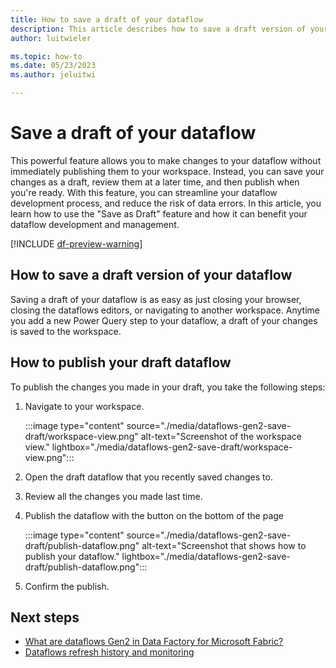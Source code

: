 ```yaml
---
title: How to save a draft of your dataflow
description: This article describes how to save a draft version of your dataflow.
author: luitwieler

ms.topic: how-to
ms.date: 05/23/2023
ms.author: jeluitwi

---
```


# Save a draft of your dataflow

This powerful feature allows you to make changes to your dataflow without immediately publishing them to your workspace. Instead, you can save your changes as a draft, review them at a later time, and then publish when you're ready. With this feature, you can streamline your dataflow development process, and reduce the risk of data errors. In this article, you learn how to use the "Save as Draft" feature and how it can benefit your dataflow development and management.

[!INCLUDE [df-preview-warning](includes/data-factory-preview-warning.md)]

## How to save a draft version of your dataflow

Saving a draft of your dataflow is as easy as just closing your browser, closing the dataflows editors, or navigating to another workspace. Anytime you add a new Power Query step to your dataflow, a draft of your changes is saved to the workspace.

## How to publish your draft dataflow

To publish the changes you made in your draft, you take the following steps:

1. Navigate to your workspace.

   :::image type="content" source="./media/dataflows-gen2-save-draft/workspace-view.png" alt-text="Screenshot of the workspace view." lightbox="./media/dataflows-gen2-save-draft/workspace-view.png":::

1. Open the draft dataflow that you recently saved changes to.
1. Review all the changes you made last time.
1. Publish the dataflow with the button on the bottom of the page

   :::image type="content" source="./media/dataflows-gen2-save-draft/publish-dataflow.png" alt-text="Screenshot that shows how to publish your dataflow." lightbox="./media/dataflows-gen2-save-draft/publish-dataflow.png":::

1. Confirm the publish.

## Next steps

- [What are dataflows Gen2 in Data Factory for Microsoft Fabric?](dataflows-gen2-overview.md)
- [Dataflows refresh history and monitoring](dataflows-gen2-monitor.md)

